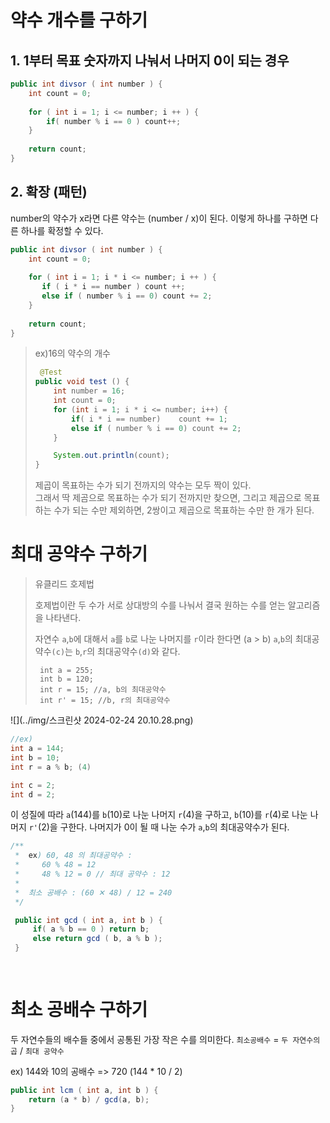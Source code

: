 # 약수 개수를 구하기

## 1. 1부터 목표 숫자까지 나눠서 나머지 0이 되는 경우
```java
public int divsor ( int number ) {
    int count = 0;
    
    for ( int i = 1; i <= number; i ++ ) {
        if( number % i == 0 ) count++;
    }
    
    return count;
}
```

## 2. 확장 (패턴)
number의 약수가 x라면 다른 약수는 (number / x)이 된다. 이렇게 하나를 구하면 다른 하나를 확정할 수 있다.
```java
public int divsor ( int number ) {
    int count = 0;
    
    for ( int i = 1; i * i <= number; i ++ ) {
       if ( i * i == number ) count ++;
       else if ( number % i == 0) count += 2;
    }
    
    return count;
}
```
>
> ex)16의 약수의 개수
> ```java
>  @Test
> public void test () {
>     int number = 16;
>     int count = 0;
>     for (int i = 1; i * i <= number; i++) {
>         if( i * i == number)    count += 1;
>         else if ( number % i == 0) count += 2;
>     }
> 
>     System.out.println(count);
> }
> ```
>  제곱이 목표하는 수가 되기 전까지의 약수는 모두 짝이 있다.  
>  그래서 딱 제곰으로 목표하는 수가 되기 전까지만 찾으면,
>  그리고 제곱으로 목표하는 수가 되는 수만 제외하면,
>  2쌍이고 제곱으로 목표하는 수만 한 개가 된다.
> 




# 최대 공약수 구하기

>  유클리드 호제법
> 
> 호제법이란 두 수가 서로 상대방의 수를 나눠서 결국 원하는 수를 얻는 알고리즘을 나타낸다.
> 
>  자연수 `a`,`b`에 대해서 `a`를 `b`로 나눈 나머지를 `r`이라 한다면 (a > b)
>`a`,`b`의 최대공약수`(c)`는  `b`,`r`의 최대공약수`(d)`와 같다.
> 
> ```
>  int a = 255;
>  int b = 120;
>  int r = 15; //a, b의 최대공약수
>  int r' = 15; //b, r의 최대공약수
> ```
> 
> 
 
![](../img/스크린샷 2024-02-24 20.10.28.png)

```java
//ex)
int a = 144;
int b = 10;
int r = a % b; (4)

int c = 2;
int d = 2;
```

  이 성질에 따라 `a`(144)를 `b`(10)로 나눈 나머지 `r`(4)을 구하고,
`b`(10)를 `r`(4)로 나눈 나머지 `r'`(2)을 구한다.
나머지가 0이 될 때 나눈 수가 `a`,`b`의 최대공약수가 된다. 
```java
/**
 *  ex) 60, 48 의 최대공약수 :
 *     60 % 48 = 12
 *     48 % 12 = 0 // 최대 공약수 : 12
 * 
 *  최소 공배수 : (60 ✕ 48) / 12 = 240
 */

 public int gcd ( int a, int b ) {
     if( a % b == 0 ) return b;
     else return gcd ( b, a % b );
 }
 
 
```

# 최소 공배수 구하기

두 자연수들의 배수들 중에서 공통된 가장 작은 수를 의미한다.
`최소공배수` = `두 자연수의 곱` / `최대 공약수`

ex) 144와 10의 공배수 => 720 (144 * 10 / 2)
```java
public int lcm ( int a, int b ) {
    return (a * b) / gcd(a, b);   
}
```


